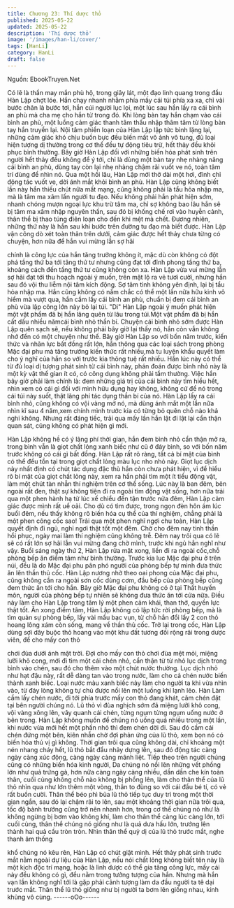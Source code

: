 ```yaml
---
title: Chương 23: Thí dược thỏ
published: 2025-05-22
updated: 2025-05-22
description: 'Thí dược thỏ'
image: '/images/han-li/cover/'
tags: [HanLi]
category: HanLi
draft: false
---
```


Nguồn: EbookTruyen.Net

Có lẽ là thần may mắn phù hộ, trong giây lát, một đạo linh quang
trong đầu Hàn Lập chợt lóe.
Hắn chạy nhanh nhằm phía mấy cái túi phía xa xa, chỉ vài bước
chân là bước tơi, hắn cúi người lục lọi, một lúc sau hắn lấy ra cái
bình an phù mà cha mẹ cho hắn từ trong đó.
Khi lòng bàn tay hắn chạm vào cái bình an phù, một luồng cảm
giác thanh tâm thấu nhập thâm tâm từ lòng bàn tay hắn truyền lại.
Nội tâm phiền loạn của Hàn Lập lập tức bình lặng lại, những cảm
giác khó chịu buồn bực đều biến mất vô ảnh vô tung, đủ loại hiện
tượng dị thường trong cơ thể đều tự động tiêu trừ, hết thảy đều
khôi phục bình thường.
Bây giờ Hàn Lập đối với những biến hóa phát sinh trên người hết
thảy đều không để ý tới, chỉ là dùng một bàn tay nhẹ nhàng nâng
cái bình an phù, dùng tay còn lại nhẹ nhàng chậm rãi vuốt ve nó,
toàn tâm trí dùng để nhìn nó.
Qua một hồi lâu, Hàn Lập mới thở dài một hơi, đình chỉ động tác
vuốt ve, dời ánh mắt khỏi bình an phù.
Hàn Lập cũng không biết lần này hắn thiếu chút nữa mất mạng,
cũng không phải là tẩu hỏa nhập ma, mà là tâm ma xâm lấn
người tu đạo. Nếu không phải hắn phát hiện sớm, nhanh chóng
mượn ngoại lực khu trừ tâm ma, chỉ sợ không bao lâu hắn sẽ bị
tâm ma xâm nhập nguyên thần, sau đó bị khống chế rơi vào
huyễn cảnh, thân thể bị thao túng điên loạn cho đến khi mệt mà
chết. Đương nhiên, những thứ này là hắn sau khi bước trên
đường tu đạo mà biết được.
Hàn Lập vận công dò xét toàn thân trên dưới, cảm giác được hết
thảy chưa từng có chuyện, hơn nữa để hắn vui mừng lẫn sợ hãi

chính là công lực của hắn tăng trưởng không ít, mặc dù còn
không có đột phá tầng thứ ba tới tâng thứ tư nhưng cũng đạt tới
đỉnh phong tầng thứ ba, khoảng cách đến tầng thứ tư cũng không
còn xa.
Hàn Lập vừa vui mừng lẫn sợ hãi đạt tới thu hoạch ngoài ý muốn,
trên mặt lộ ra vẻ tươi cười, nhưng hắn sau đó vội thu liễm nội tâm
kích động. Sợ tâm tình không yên định, lại bị tẩu hỏa nhập ma.
Hắn cũng không có nắm chắc có thể một lần nữa hữu kinh vô
hiểm mà vượt qua, hắn cầm lấy cái bình an phù, chuẩn bị đem cái
bình an phù vừa lập công lớn này bỏ lại túi.
"Di" Hàn Lập ngoài ý muốn phát hiện một vật phẩm đã bị hắn lãng
quên từ lâu trong túi.Một vật phẩm đã bị hắn cất dấu nhiều nămcái bình nhỏ thần bí.
Chuyện cái bình nhỏ sớm được Hàn Lập quên sạch sẽ, nếu
không phải bây giờ lại thấy nó, hắn còn vẫn không nhớ đến có
một chuyện như thế.
Bây giờ Hàn Lập so với bốn năm trước, kiến thức và nhãn lực bất
đồng rất lớn, hắn thông qua các loại sách trong phòng Mặc đại
phu mà tăng trưởng kiến thức rất nhiều,mà tu luyện khẩu quyết
làm cho ý nghĩ của hắn so với trước kia thông tuệ rất nhiều. Hắn
lúc này có thể từ đủ loại dị tượng phát sinh từ cái bình này, phán
đoán được bình nhỏ này là một kỳ vật thế gian ít có, có công
dụng không phải tầm thường.
Việc hắn bây giờ phải làm chính là: đem những giá trị của cái bình
này tìm hiểu hết, nhìn xem có cái gì đối với mình hữu dụng hay
không, không cứ để nó trong cái túi này suốt, thật lãng phí tác
dụng thần bí của nó.
Hàn Lập lấy ra cái bình nhỏ, cũng không có vội vàng mở nó, mà
dùng ánh mắt một lần nữa nhìn kĩ sau 4 năm,xem chính mình
trước kia có từng bỏ quên chỗ nào khả nghi không.
Nhưng rất đáng tiếc, trải qua mấy lần hắn lật đi lật lại cẩn thận
quan sát, cũng không có phát hiện gì mới.

Hàn Lập không hề có ý lãng phí thời gian, hắn đem bình nhỏ cẩn
thận mở ra, trong bình vẫn là giọt chất lỏng xanh biếc như cũ ở
đáy bình, so với bốn năm trước không có cái gì bất đồng.
Hàn Lập rất rõ ràng, tất cả bí mật của bình có thể đều tồn tại trong
giọt chất lỏng màu lục nho nhỏ này. Giọt lục dịch này nhất định có
chút tác dụng đặc thù hắn còn chưa phát hiện, vì để hiểu rõ bí
mật của giọt chất lỏng này, xem ra hắn phải tìm một ít tiểu động
vật, làm một chút tàn nhẫn thí nghiệm trên cơ thể sống.
Lúc này là ban đêm, bên ngoài rất đen, thật sự không tiện đi ra
ngoài tìm động vật sống, hơn nữa trải qua một phen hành hạ từ
lúc xế chiều đến tận trước nửa đêm, Hàn Lập cảm giác được
mình rất uể oải. Cho dù có tìm được, trong ngọn đèn hôn ám lúc
buổi đêm, nếu thấy không rõ biến hóa cụ thể của thí nghiệm,
chẳng phải là một phen công cốc sao!
Trải qua một phen nghĩ ngợi chu toàn, Hàn Lập quyết định đi ngủ,
nghỉ ngơi thật tốt một đêm. Chờ cho đêm nay tinh thần hồi phục,
ngày mai làm thí nghiệm cũng không trễ. Đêm nay trôi qua có lẽ
sẽ có rất lớn sợ hãi lẫn vui mừng đang chờ mình, trước khi ngủ
hắn nghĩ như vậy.
Buổi sáng ngày thứ 2, Hàn Lập rửa mặt xong, liền đi ra ngoài
cốc,chỗ phòng bếp ăn điểm tâm như bình thường. Trước kia luc
Mặc đại phu ở trên núi, đều là do Mặc đại phu pân phó người của
phòng bếp tự mình đưa thức ăn lên thần thủ cốc. Hàn Lập nương
nhờ theo oai phong của Mặc đại phu, cũng không cần ra ngoài
sơn cốc dùng cơm, đầu bếp của phòng bếp cũng đem thức ăn tới
cho hắn. Bây giờ Mặc đại phu không có ở tại Thất huyền môn,
người của phòng bếp tự nhiên sẽ không đưa thức ăn tới cửa nữa.
Điều này làm cho Hàn Lập trong tâm lý một phen cảm khái, than
thở, quyền lực thật tốt.
Ăn xong điểm tâm, Hàn Lập không có lập tức rời phòng bếp, mà
là tìm quản sự phòng bếp, lấy vài mẩu bạc vụn, từ chỗ hắn đổi lấy
2 con thỏ hoang lông xám còn sống, mang về thần thủ cốc.
Trở lại trong cốc, Hàn Lập dùng sợi dây buộc thỏ hoang vào một
khu đất tương đối rộng rãi trong dược viên, để cho mấy con thỏ

chơi đùa dưới ánh mặt trời.
Đợi cho mấy con thỏ chơi đùa mệt mỏi, miệng lưỡi khô cong, mới
đi tìm một cái chén nhỏ, cẩn thận từ từ nhỏ lục dịch trong bình
vào chén, sau đó cho thêm vào một chút nước thường.
Lục dịch nhỏ như hạt đậu này, rất dễ dàng tan vào trong nước,
làm cho cả chén nước biến thành xanh biếc. Loại nước màu xanh
biếc này làm cho người ta khi vừa nhìn vào, từ đáy lòng không tự
chủ được nổi lên một luồng khí lạnh lẽo.
Hàn Làm cầm lấy chén nước, đi tới phía trước mấy con thỏ đang
khát, câm chén đặt tại bên người chúng nó.
Lũ thỏ vì đùa nghịch sớm đã miệng lưỡi khô cong, vội vàng xông
lên, vây quanh cái chén, từng ngụm từng ngụm uống nước ở bên
trong. Hàn Lập không muốn để chúng nó uống quá nhiều trong
một lần, khi nước vừa mới hết một phần nhỏ thì đem chén dời đi.
Sau đó cầm cái chén đứng một bên, kiên nhẫn chờ đợi phản ứng
của lũ thỏ, xem bọn nó có biến hóa thú vị gì không.
Thời gian trôi qua cũng không dài, chỉ khoảng một nén nhang
cháy hết, lũ thỏ bắt đầu nhảy dựng lên, sau đó động tác càng
ngày càng xúc động, càng ngày càng mãnh liệt. Tiếp theo trên
người chúng cũng có những biến hóa kinh người, Da chúng nó
nổi lên những vết phồng lớn như quả trứng gà, hơn nữa càng
ngày càng nhiều, dần dần che kín toàn thân, cuối cùng không chỗ
nào không bị phồng lên, làm cho thân thể của lũ thỏ nhìn qua như
lớn thêm một vòng, thân to đùng so với cái đầu bé tí, có vẻ rất
buồn cười.
Thân thể béo phì bủa lũ thỏ tiếp tục duy trì trong một thời gian
ngắn, sau đó lại chậm rãi to lên, sau một khoảng thời gian nữa
trôi qua, tốc độ bành trướng cũng trở nên nhanh hơn, trong cơ
thể chúng nó như là không ngừng bị bơm vào không khí, làm cho
thân thể càng lúc càng lớn, tới cuối cùng, thân thể chúng nó giống
như là quả dưa hấu lớn, trướng lên thành hai quả cầu tròn tròn.
Nhìn thân thể quỷ dị của lũ thỏ trước mắt, nghe thanh âm thống

khổ chúng nó kêu rên, Hàn Lập có chút giật mình.
Hết thảy phát sinh trước mắt nằm ngoài dự liệu của Hàn Lập, nếu
nói chất lỏng không biết tên này là một kịch độc trí mạng, hoặc là
linh dược có thể gia tăng công lực, mấy cái này đều không có gì,
đều nằm trong tưởng tượng của hắn. Nhưng mà hắn vạn lần
không nghĩ tới là gặp phải cảnh tượng làm da đầu người ta tê dại
trước mắt. Thân thể lũ thỏ giống như bị người ta bơm lên giống
nhau, kinh khủng vô cùng.
------oOo------
